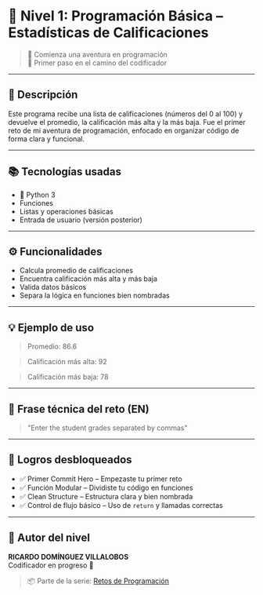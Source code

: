 # 🎯 Nivel 1: Programación Básica – Estadísticas de Calificaciones
> 🧠 Comienza una aventura en programación  
> 🚀 Primer paso en el camino del codificador

---

## 🧾 Descripción

Este programa recibe una lista de calificaciones (números del 0 al 100) y devuelve el promedio, la calificación más alta y la más baja. Fue el primer reto de mi aventura de programación, enfocado en organizar código de forma clara y funcional.

---

## 📚 Tecnologías usadas

- 🐍 Python 3
- Funciones
- Listas y operaciones básicas
- Entrada de usuario (versión posterior)

---

## ⚙️ Funcionalidades

- Calcula promedio de calificaciones
- Encuentra calificación más alta y más baja
- Valida datos básicos
- Separa la lógica en funciones bien nombradas

---

## 💡 Ejemplo de uso
> Promedio: 86.6

> Calificación más alta: 92

> Calificación más baja: 78

---

## 🧠 Frase técnica del reto (EN)
> "Enter the student grades separated by commas"

---

## 🏅 Logros desbloqueados

- ✅ Primer Commit Hero – Empezaste tu primer reto
- ✅ Función Modular – Dividiste tu código en funciones
- ✅ Clean Structure – Estructura clara y bien nombrada
- ✅ Control de flujo básico – Uso de `return` y llamadas correctas

---

## 👾 Autor del nivel

**RICARDO DOMÍNGUEZ VILLALOBOS**  
Codificador en progreso 🚀


> 📦 Parte de la serie: [Retos de Programación](../README.md)


